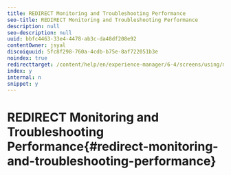 ```yaml
---
title: REDIRECT Monitoring and Troubleshooting Performance
seo-title: REDIRECT Monitoring and Troubleshooting Performance
description: null
seo-description: null
uuid: bbfc4463-33e4-4478-ab3c-da48df208e92
contentOwner: jsyal
discoiquuid: 5fc8f298-760a-4cdb-b75e-8af722051b3e
noindex: true
redirecttarget: /content/help/en/experience-manager/6-4/screens/using/monitoring-screens
index: y
internal: n
snippet: y
---
```


# REDIRECT Monitoring and Troubleshooting Performance{#redirect-monitoring-and-troubleshooting-performance}

